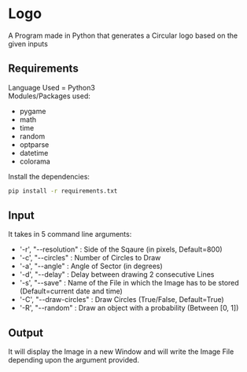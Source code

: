 # Logo
A Program made in Python that generates a Circular logo based on the given inputs

## Requirements
Language Used = Python3<br />
Modules/Packages used:
* pygame
* math
* time
* random
* optparse
* datetime
* colorama
<!-- -->
Install the dependencies:
```bash
pip install -r requirements.txt
```

## Input
It takes in 5 command line arguments:
* '-r', "--resolution" : Side of the Sqaure (in pixels, Default=800)
* '-c', "--circles" : Number of Circles to Draw
* '-a', "--angle" : Angle of Sector (in degrees)
* '-d', "--delay" : Delay between drawing 2 consecutive Lines
* '-s', "--save" : Name of the File in which the Image has to be stored (Default=current date and time)
* '-C', "--draw-circles" : Draw Circles (True/False, Default=True)
* '-R', "--random" : Draw an object with a probability (Between [0, 1])

## Output
It will display the Image in a new Window and will write the Image File depending upon the argument provided.